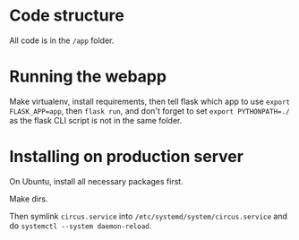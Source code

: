 # Code structure
All code is in the `/app` folder.

# Running the webapp
Make virtualenv, install requirements, then tell flask which app to use `export FLASK_APP=app`, then `flask run`, and don't forget to set `export PYTHONPATH=./` as the flask CLI script is not in the same folder.

# Installing on production server
On Ubuntu, install all necessary packages first.

Make dirs.

Then symlink `circus.service` into `/etc/systemd/system/circus.service` and do `systemctl --system daemon-reload`.
